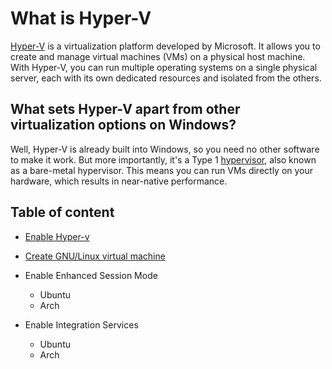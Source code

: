 # What is Hyper-V

[Hyper-V](https://learn.microsoft.com/en-us/windows-server/virtualization/hyper-v/hyper-v-technology-overview) is a virtualization platform developed by Microsoft. It allows you to create and manage virtual machines (VMs) on a physical host machine. With Hyper-V, you can run multiple operating systems on a single physical server, each with its own dedicated resources and isolated from the others.

## What sets Hyper-V apart from other virtualization options on Windows?

Well, Hyper-V is already built into Windows, so you need no other software to make it work. But more importantly, it's a Type 1 [hypervisor](https://en.wikipedia.org/wiki/Hypervisor), also known as a bare-metal hypervisor. This means you can run VMs directly on your hardware, which results in near-native performance.

## Table of content

* [Enable Hyper-v](./enable-hyper-v/README.md)

* [Create GNU/Linux virtual machine](./create-linux-vm/README.md)

* Enable Enhanced Session Mode
    - Ubuntu
    - Arch
* Enable Integration Services
    - Ubuntu
    - Arch
